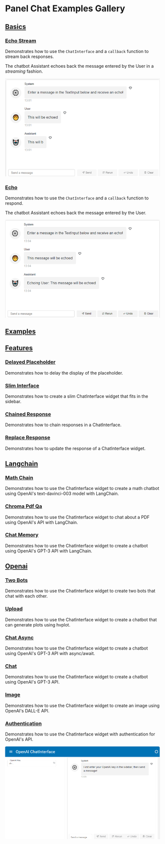  
# Panel Chat Examples Gallery

## [Basics](basics)

### [Echo Stream](basics/echo_stream.py)

Demonstrates how to use the `ChatInterface` and a `callback` function to stream back responses.

The chatbot Assistant echoes back the message entered by the User in a *streaming* fashion.

<img src="../assets/thumbnails/echo_stream.png" alt="Echo Stream" style="max-height: 400px; max-width: 100%;">


### [Echo](basics/echo.py)

Demonstrates how to use the `ChatInterface` and a `callback` function to respond.

The chatbot Assistant echoes back the message entered by the User.

<img src="../assets/thumbnails/echo.png" alt="Echo" style="max-height: 400px; max-width: 100%;">


## [Examples](.)

## [Features](features)

### [Delayed Placeholder](features/delayed_placeholder.py)

Demonstrates how to delay the display of the placeholder.

### [Slim Interface](features/slim_interface.py)

Demonstrates how to create a slim ChatInterface widget that fits in the sidebar.

### [Chained Response](features/chained_response.py)

Demonstrates how to chain responses in a ChatInterface.

### [Replace Response](features/replace_response.py)

Demonstrates how to update the response of a ChatInterface widget.

## [Langchain](langchain)

### [Math Chain](langchain/math_chain.py)

Demonstrates how to use the ChatInterface widget to create
a math chatbot using OpenAI's text-davinci-003 model with LangChain.

### [Chroma Pdf Qa](langchain/chroma_pdf_qa.py)

Demonstrates how to use the ChatInterface widget to chat about a PDF using
OpenAI's API with LangChain.

### [Chat Memory](langchain/chat_memory.py)

Demonstrates how to use the ChatInterface widget to create a chatbot using
OpenAI's GPT-3 API with LangChain.

## [Openai](openai)

### [Two Bots](openai/two_bots.py)

Demonstrates how to use the ChatInterface widget to create two bots that
chat with each other.

### [Upload](openai/upload.py)

Demonstrates how to use the ChatInterface widget to create a chatbot
that can generate plots using hvplot.

### [Chat Async](openai/chat_async.py)

Demonstrates how to use the ChatInterface widget to create a chatbot using
OpenAI's GPT-3 API with async/await.

### [Chat](openai/chat.py)

Demonstrates how to use the ChatInterface widget to create a chatbot using
OpenAI's GPT-3 API.

### [Image](openai/image.py)

Demonstrates how to use the ChatInterface widget to create an image using
OpenAI's DALL-E API.

### [Authentication](openai/authentication.py)

Demonstrates how to use the ChatInterface widget with authentication for
OpenAI's API.

<img src="../assets/thumbnails/authentication.png" alt="Authentication" style="max-height: 400px; max-width: 100%;">

